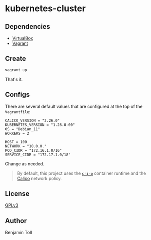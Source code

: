 # kubernetes-cluster

## Dependencies

- [VirtualBox](https://www.virtualbox.org/)
- [Vagrant](https://www.vagrantup.com/)

## Create

```bash
vagrant up
```

That's it.

## Configs

There are several default values that are configured at the top of the `Vagrantfile`:

```
CALICO_VERSION = "3.26.0"
KUBERNETES_VERSION = "1.28.0-00"
OS = "Debian_11"
WORKERS = 2

HOST = 100
NETWORK = "10.0.0."
POD_CIDR = "172.16.1.0/16"
SERVICE_CIDR = "172.17.1.0/18"
```

Change as needed.

> By default, this project uses the [`cri-o`](https://cri-o.io/) container runtime and the [Calico](https://docs.tigera.io/calico/latest/about/) network policy.

## License

[GPLv3](COPYING)

## Author

Benjamin Toll


